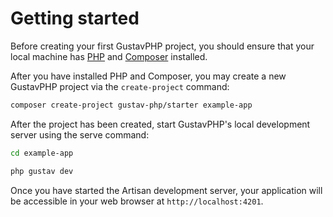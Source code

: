 # Getting started

Before creating your first GustavPHP project, you should ensure that your local machine has [PHP](https://www.php.net/) and [Composer](https://getcomposer.org/) installed.

After you have installed PHP and Composer, you may create a new GustavPHP project via the `create-project` command:

```bash
composer create-project gustav-php/starter example-app
```

After the project has been created, start GustavPHP's local development server using the serve command:

```bash
cd example-app

php gustav dev
```

Once you have started the Artisan development server, your application will be accessible in your web browser at `http://localhost:4201`.

